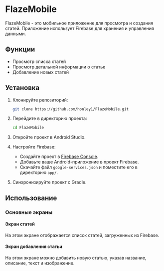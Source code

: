 # FlazeMobile

FlazeMobile - это мобильное приложение для просмотра и создания статей. Приложение использует Firebase для хранения и управления данными.

## Функции

- Просмотр списка статей
- Просмотр детальной информации о статье
- Добавление новых статей

## Установка

1. Клонируйте репозиторий:
    ```bash
    git clone https://github.com/honley1/FlazeMobile.git
    ```
2. Перейдите в директорию проекта:
    ```bash
    cd FlazeMobile
    ```
3. Откройте проект в Android Studio.

4. Настройте Firebase:
    - Создайте проект в [Firebase Console](https://console.firebase.google.com/).
    - Добавьте ваше Android-приложение в проект Firebase.
    - Скачайте файл `google-services.json` и поместите его в директорию `app/`.

5. Синхронизируйте проект с Gradle.

## Использование

### Основные экраны

#### Экран статей

На этом экране отображается список статей, загруженных из Firebase.

#### Экран добавления статьи

На этом экране можно добавить новую статью, указав название, описание, текст и изображение.
